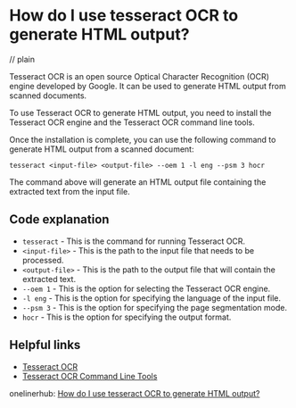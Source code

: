 # How do I use tesseract OCR to generate HTML output?
// plain

Tesseract OCR is an open source Optical Character Recognition (OCR) engine developed by Google. It can be used to generate HTML output from scanned documents.

To use Tesseract OCR to generate HTML output, you need to install the Tesseract OCR engine and the Tesseract OCR command line tools.

Once the installation is complete, you can use the following command to generate HTML output from a scanned document:

```
tesseract <input-file> <output-file> --oem 1 -l eng --psm 3 hocr
```

The command above will generate an HTML output file containing the extracted text from the input file.

## Code explanation


* `tesseract` - This is the command for running Tesseract OCR.
* `<input-file>` - This is the path to the input file that needs to be processed.
* `<output-file>` - This is the path to the output file that will contain the extracted text.
* `--oem 1` - This is the option for selecting the Tesseract OCR engine.
* `-l eng` - This is the option for specifying the language of the input file.
* `--psm 3` - This is the option for specifying the page segmentation mode.
* `hocr` - This is the option for specifying the output format.

## Helpful links

* [Tesseract OCR](https://github.com/tesseract-ocr/tesseract)
* [Tesseract OCR Command Line Tools](https://github.com/tesseract-ocr/tesseract/wiki/Command-Line-Usage)

onelinerhub: [How do I use tesseract OCR to generate HTML output?](https://onelinerhub.com/tesseract-ocr/how-do-i-use-tesseract-ocr-to-generate-html-output)